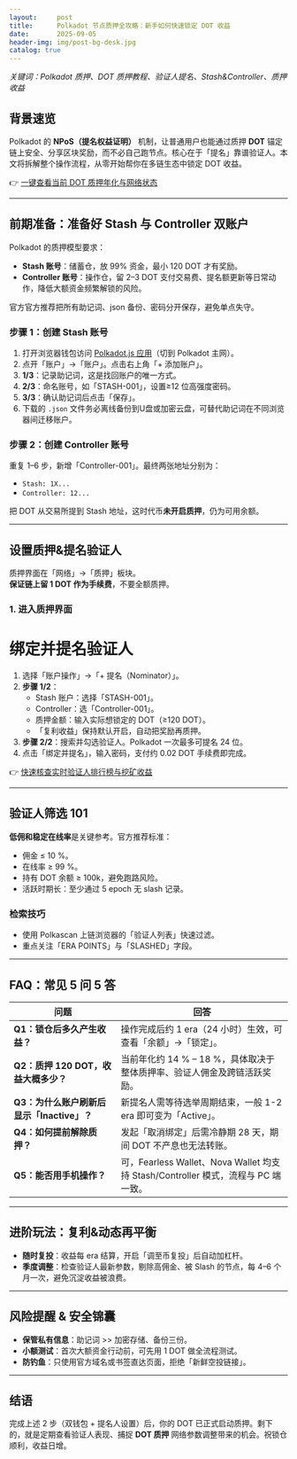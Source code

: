 ```yaml
---
layout:     post
title:      Polkadot 节点质押全攻略：新手如何快速锁定 DOT 收益
date:       2025-09-05
header-img: img/post-bg-desk.jpg
catalog: true
---
```


*关键词：Polkadot 质押、DOT 质押教程、验证人提名、Stash&Controller、质押收益*

## 背景速览  

Polkadot 的 **NPoS（提名权益证明）** 机制，让普通用户也能通过质押 **DOT** 锚定链上安全、分享区块奖励，而不必自己跑节点。核心在于「提名」靠谱验证人。本文将拆解整个操作流程，从零开始帮你在多链生态中锁定 DOT 收益。

👉 [一键查看当前 DOT 质押年化与网络状态](https://okxdog.com/)

---

## 前期准备：准备好 Stash 与 Controller 双账户  

Polkadot 的质押模型要求：
- **Stash 账号**：储蓄仓，放 99% 资金，最小 120 DOT 才有奖励。  
- **Controller 账号**：操作仓，留 2–3 DOT 支付交易费、提名额更新等日常动作，降低大额资金频繁解锁的风险。

官方官方推荐把所有助记词、json 备份、密码分开保存，避免单点失守。

### 步骤 1：创建 Stash 账号  

1. 打开浏览器钱包访问 [Polkadot.js 应用](https://polkadot.js.org/apps)（切到 Polkadot 主网）。  
2. 点开「账户」→「账户」。点击右上角「+ 添加账户」。  
3. **1/3**：记录助记词，这是找回账户的唯一方式。  
4. **2/3**：命名账号，如「STASH-001」，设置≥12 位高强度密码。  
5. **3/3**：确认助记词后点击「保存」。  
6. 下载的 `.json` 文件务必离线备份到U盘或加密云盘，可替代助记词在不同浏览器间迁移账户。

### 步骤 2：创建 Controller 账号  

重复 1–6 步，新增「Controller-001」。最终两张地址分别为：
- `Stash: 1X...`  
- `Controller: 12...`

把 DOT 从交易所提到 Stash 地址，这时代币**未开启质押**，仍为可用余额。

---

## 设置质押&提名验证人  

质押界面在「网络」→「质押」板块。  
**保证链上留 1 DOT 作为手续费**，不要全额质押。

### 1. 进入质押界面  

# 绑定并提名验证人  

1. 选择「账户操作」→「+ 提名（Nominator）」。  
2. **步骤 1/2**：  
   - Stash 账户：选择「STASH-001」。  
   - Controller：选「Controller-001」。  
   - 质押金额：输入实际想锁定的 DOT（≥120 DOT）。  
   - 「复利收益」保持默认开启，自动把奖励再质押。  
3. **步骤 2/2**：搜索并勾选验证人。Polkadot 一次最多可提名 24 位。  
4. 点击「绑定并提名」，输入密码，支付约 0.02 DOT 手续费即完成。  

👉 [快速核查实时验证人排行榜与挖矿收益](https://okxdog.com/)

---

## 验证人筛选 101  

**低佣和稳定在线率**是关键参考。官方推荐标准：
- 佣金 ≤ 10 %。  
- 在线率 ≥ 99 %。  
- 持有 DOT 余额 ≥ 100k，避免跑路风险。  
- 活跃时期长：至少通过 5 epoch 无 slash 记录。

### 检索技巧

- 使用 Polkascan 上链浏览器的「验证人列表」快速过滤。  
- 重点关注「ERA POINTS」与「SLASHED」字段。

---

## FAQ：常见 5 问 5 答  

| 问题 | 回答 |
|---|---|
| **Q1：锁仓后多久产生收益？** | 操作完成后约 1 era（24 小时）生效，可查看「余额」→「锁定」。 |
| **Q2：质押 120 DOT，收益大概多少？** | 当前年化约 14 % – 18 %，具体取决于整体质押率、验证人佣金及跨链活跃奖励。 |
| **Q3：为什么账户刷新后显示「Inactive」？** | 新提名人需等待选举周期结束，一般 1-2 era 即可变为「Active」。 |
| **Q4：如何提前解除质押？** | 发起「取消绑定」后需冷静期 28 天，期间 DOT 不产息也无法转账。 |
| **Q5：能否用手机操作？** | 可，Fearless Wallet、Nova Wallet 均支持 Stash/Controller 模式，流程与 PC 端一致。 |

---

## 进阶玩法：复利&动态再平衡  

- **随时复投**：收益每 era 结算，开启「调至币复投」后自动加杠杆。  
- **季度调整**：检查验证人最新参数，剔除高佣金、被 Slash 的节点，每 4–6 个月一次，避免沉淀收益被浪费。  

---

## 风险提醒 & 安全锦囊  

- **保管私有信息**：助记词 >> 加密存储、备份三份。  
- **小额测试**：首次大额资金行动前，可先用 1 DOT 做全流程测试。  
- **防钓鱼**：只使用官方域名或书签直达页面，拒绝「新鲜空投链接」。  

---

## 结语  

完成上述 2 步（双钱包 + 提名人设置）后，你的 DOT 已正式启动质押。剩下的，就是定期查看验证人表现、捕捉 **DOT 质押** 网络参数调整带来的机会。祝锁仓顺利，收益日增。